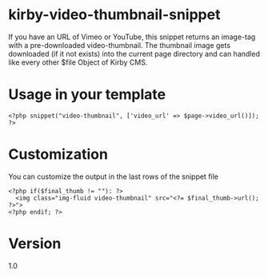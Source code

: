 # kirby-video-thumbnail-snippet
 If you have an URL of Vimeo or YouTube, this snippet returns an image-tag with a pre-downloaded video-thumbnail.
 The thumbnail image gets downloaded (if it not exists) into the current page directory and can handled like every other $file Object of Kirby CMS.

# Usage in your template

````
<?php snippet("video-thumbnail", ['video_url' => $page->video_url()]); ?>
````

# Customization

You can customize the output in the last rows of the snippet file

````
<?php if($final_thumb != ""): ?>
  <img class="img-fluid video-thumbnail" src="<?= $final_thumb->url(); ?>">
<?php endif; ?>
````

# Version
1.0
